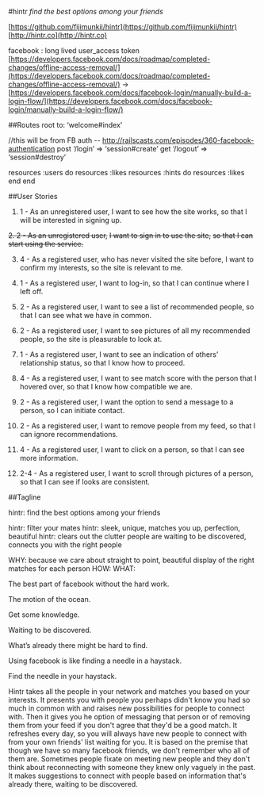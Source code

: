 #hintr
*find the best options among your friends*

[https://github.com/fijimunkii/hintr](https://github.com/fijimunkii/hintr)
[http://hintr.co](http://hintr.co)

facebook : long lived user_access token
[https://developers.facebook.com/docs/roadmap/completed-changes/offline-access-removal/](https://developers.facebook.com/docs/roadmap/completed-changes/offline-access-removal/)
→  [https://developers.facebook.com/docs/facebook-login/manually-build-a-login-flow/](https://developers.facebook.com/docs/facebook-login/manually-build-a-login-flow/)


##Routes
root to: ‘welcome#index’

//this will be from FB auth -- http://railscasts.com/episodes/360-facebook-authentication
post ‘/login’ => ‘session#create’
get ‘/logout’ => ‘session#destroy’

resources :users do
resources :likes
resources :hints do
resources :likes
end
end


##User Stories

1. 1 - As an unregistered user,
I want to see how the site works,
so that I will be interested in signing up.

~~2. 2 - As an unregistered user,~~
~~I want to sign in to use the site,~~
~~so that I can start using the service.~~

3. 4 - As a registered user, who has never visited the site before,
I want to confirm my interests,
so the site is relevant to me.

4. 1 - As a registered user,
I want to log-in,
so that I can continue where I left off.

5. 2 - As a registered user,
I want to see a list of recommended people,
so that I can see what we have in common.

6. 2 - As a registered user,
I want to see pictures of all my recommended people,
so the site is pleasurable to look at.

7. 1 - As a registered user,
I want to see an indication of others’ relationship status,
so that I know how to proceed.

8. 4 - As a registered user,
I want to see match score with the person that I hovered over,
so that I know how compatible we are.

9. 2 - As a registered user,
I want the option to send a message to a person,
so I can initiate contact.

10. 2 - As a registered user,
I want to remove people from my feed,
so that I can ignore recommendations.

11. 4 - As a registered user,
I want to click on a person,
so that I can see more information.

12. 2-4 - As a registered user,
I want to scroll through pictures of a person,
so that I can see if looks are consistent.



##Tagline


hintr: find the best options among your friends

hintr: filter your mates
hintr: sleek, unique, matches you up, perfection, beautiful
hintr: clears out the clutter
people are waiting to be discovered, connects you with the right people

WHY: because we care about straight to point, beautiful display of the right matches for each person
HOW:
WHAT:

The best part of facebook without the hard work.

The motion of the ocean.

Get some knowledge.


Waiting to be discovered.

What’s already there might be hard to find.

Using facebook is like finding a needle in a haystack.

Find the needle in your haystack.


Hintr takes all the people in your network and matches you based on your interests. It presents you with people you perhaps didn't know you had so much in common with and raises new possibilities for people to connect with. Then it gives you he option of messaging that person or of removing them from your feed if you don't agree that they'd be a good match. It refreshes every day, so you will always have new people to connect with from your own friends' list waiting for you. It is based on the premise that though we have so many facebook friends, we don't remember who all of them are. Sometimes people fixate on meeting new people and they don't think about reconnecting with someone they knew only vaguely in the past. It makes suggestions to connect with people based on information that's already there, waiting to be discovered.
